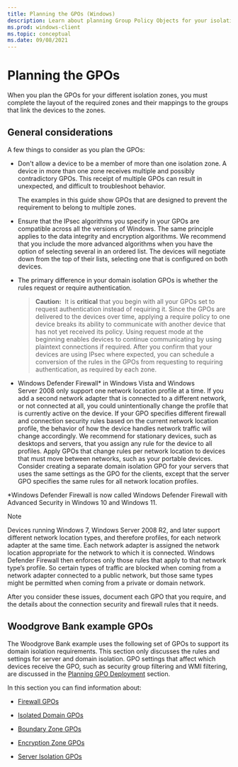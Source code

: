 ```yaml
---
title: Planning the GPOs (Windows)
description: Learn about planning Group Policy Objects for your isolation zones in Windows Defender Firewall with Advanced Security, after you design the zone layout.
ms.prod: windows-client
ms.topic: conceptual
ms.date: 09/08/2021
---
```


# Planning the GPOs


When you plan the GPOs for your different isolation zones, you must complete the layout of the required zones and their mappings to the groups that link the devices to the zones.

## General considerations

A few things to consider as you plan the GPOs:

-   Don't allow a device to be a member of more than one isolation zone. A device in more than one zone receives multiple and possibly contradictory GPOs. This receipt of multiple GPOs can result in unexpected, and difficult to troubleshoot behavior.

    The examples in this guide show GPOs that are designed to prevent the requirement to belong to multiple zones.

-   Ensure that the IPsec algorithms you specify in your GPOs are compatible across all the versions of Windows. The same principle applies to the data integrity and encryption algorithms. We recommend that you include the more advanced algorithms when you have the option of selecting several in an ordered list. The devices will negotiate down from the top of their lists, selecting one that is configured on both devices.

-   The primary difference in your domain isolation GPOs is whether the rules request or require authentication.

    >**Caution:**  It is **critical** that you begin with all your GPOs set to request authentication instead of requiring it. Since the GPOs are delivered to the devices over time, applying a require policy to one device breaks its ability to communicate with another device that has not yet received its policy. Using request mode at the beginning enables devices to continue communicating by using plaintext connections if required. After you confirm that your devices are using IPsec where expected, you can schedule a conversion of the rules in the GPOs from requesting to requiring authentication, as required by each zone.

-   Windows Defender Firewall* in Windows Vista and Windows Server 2008 only support one network location profile at a time. If you add a second network adapter that is connected to a different network, or not connected at all, you could unintentionally change the profile that is currently active on the device. If your GPO specifies different firewall and connection security rules based on the current network location profile, the behavior of how the device handles network traffic will change accordingly. We recommend for stationary devices, such as desktops and servers, that you assign any rule for the device to all profiles. Apply GPOs that change rules per network location to devices that must move between networks, such as your portable devices. Consider creating a separate domain isolation GPO for your servers that uses the same settings as the GPO for the clients, except that the server GPO specifies the same rules for all network location profiles.

*Windows Defender Firewall is now called Windows Defender Firewall with Advanced Security in Windows 10 and Windows 11.

   > [!NOTE]
   > Devices running Windows 7, Windows Server 2008 R2, and later support different network location types, and therefore profiles, for each network adapter at the same time. Each network adapter is assigned the network location appropriate for the network to which it is connected. Windows Defender Firewall then enforces only those rules that apply to that network type’s profile. So certain types of traffic are blocked when coming from a network adapter connected to a public network, but those same types might be permitted when coming from a private or domain network.

After you consider these issues, document each GPO that you require, and the details about the connection security and firewall rules that it needs.

## Woodgrove Bank example GPOs

The Woodgrove Bank example uses the following set of GPOs to support its domain isolation requirements. This section only discusses the rules and settings for server and domain isolation. GPO settings that affect which devices receive the GPO, such as security group filtering and WMI filtering, are discussed in the [Planning GPO Deployment](planning-gpo-deployment.md) section.

In this section you can find information about:

-   [Firewall GPOs](firewall-gpos.md)

-   [Isolated Domain GPOs](isolated-domain-gpos.md)

-   [Boundary Zone GPOs](boundary-zone-gpos.md)

-   [Encryption Zone GPOs](encryption-zone-gpos.md)

-   [Server Isolation GPOs](server-isolation-gpos.md)
